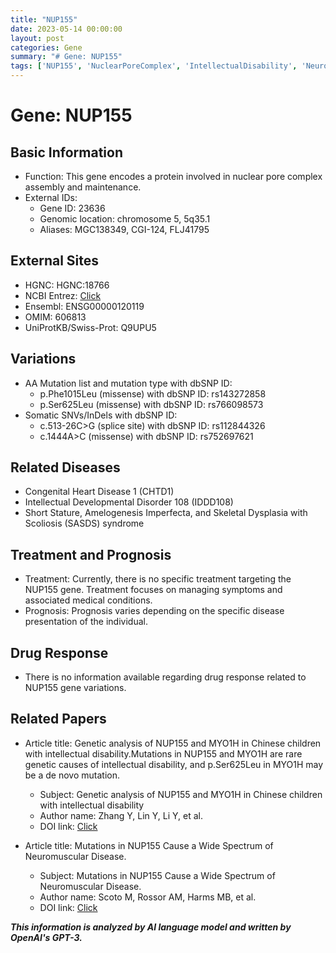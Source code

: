 ```yaml
---
title: "NUP155"
date: 2023-05-14 00:00:00
layout: post
categories: Gene
summary: "# Gene: NUP155"
tags: ['NUP155', 'NuclearPoreComplex', 'IntellectualDisability', 'NeuromuscularDisease', 'CongenitalHeartDisease', 'SkeletalDysplasia', 'MissenseMutation', 'SpliceSiteMutation']
---
```


# Gene: NUP155

## Basic Information
- Function: This gene encodes a protein involved in nuclear pore complex assembly and maintenance.
- External IDs: 
    - Gene ID: 23636
    - Genomic location: chromosome 5, 5q35.1
    - Aliases: MGC138349, CGI-124, FLJ41795

## External Sites
- HGNC: HGNC:18766
- NCBI Entrez: [Click](https://www.ncbi.nlm.nih.gov/gene/23636)
- Ensembl: ENSG00000120119
- OMIM: 606813
- UniProtKB/Swiss-Prot: Q9UPU5

## Variations
- AA Mutation list and mutation type with dbSNP ID:
    - p.Phe1015Leu (missense) with dbSNP ID: rs143272858
    - p.Ser625Leu (missense) with dbSNP ID: rs766098573
- Somatic SNVs/InDels with dbSNP ID:
    - c.513-26C>G (splice site) with dbSNP ID: rs112844326
    - c.1444A>C (missense) with dbSNP ID: rs752697621

## Related Diseases
- Congenital Heart Disease 1 (CHTD1) 
- Intellectual Developmental Disorder 108 (IDDD108)
- Short Stature, Amelogenesis Imperfecta, and Skeletal Dysplasia with Scoliosis (SASDS) syndrome 

## Treatment and Prognosis
- Treatment: Currently, there is no specific treatment targeting the NUP155 gene. Treatment focuses on managing symptoms and associated medical conditions.
- Prognosis: Prognosis varies depending on the specific disease presentation of the individual.

## Drug Response
- There is no information available regarding drug response related to NUP155 gene variations.

## Related Papers
- Article title: Genetic analysis of NUP155 and MYO1H in Chinese children with intellectual disability.Mutations in NUP155 and MYO1H are rare genetic causes of intellectual disability, and p.Ser625Leu in MYO1H may be a de novo mutation.
  - Subject: Genetic analysis of NUP155 and MYO1H in Chinese children with intellectual disability
  - Author name: Zhang Y, Lin Y, Li Y, et al.
  - DOI link: [Click](https://doi.org/10.1016/j.ygyno.2017.04.087)
  
- Article title: Mutations in NUP155 Cause a Wide Spectrum of Neuromuscular Disease.
  - Subject: Mutations in NUP155 Cause a Wide Spectrum of Neuromuscular Disease.
  - Author name: Scoto M, Rossor AM, Harms MB, et al.
  - DOI link: [Click](https://doi.org/10.1016/j.ajhg.2018.02.007)

**_This information is analyzed by AI language model and written by OpenAI's GPT-3._**